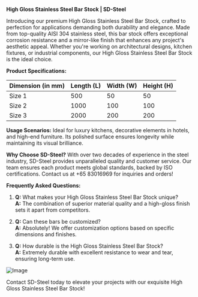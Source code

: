 **High Gloss Stainless Steel Bar Stock | SD-Steel**

Introducing our premium High Gloss Stainless Steel Bar Stock, crafted to perfection for applications demanding both durability and elegance. Made from top-quality AISI 304 stainless steel, this bar stock offers exceptional corrosion resistance and a mirror-like finish that enhances any project's aesthetic appeal. Whether you're working on architectural designs, kitchen fixtures, or industrial components, our High Gloss Stainless Steel Bar Stock is the ideal choice.

**Product Specifications:**

| Dimension (in mm) | Length (L) | Width (W) | Height (H) |
|-------------------|------------|-----------|------------|
| Size 1            | 500        | 50        | 50         |
| Size 2            | 1000       | 100       | 100        |
| Size 3            | 2000       | 200       | 200        |

**Usage Scenarios:**
Ideal for luxury kitchens, decorative elements in hotels, and high-end furniture. Its polished surface ensures longevity while maintaining its visual brilliance.

**Why Choose SD-Steel?**
With over two decades of experience in the steel industry, SD-Steel provides unparalleled quality and customer service. Our team ensures each product meets global standards, backed by ISO certifications. Contact us at +65 83016969 for inquiries and orders!

**Frequently Asked Questions:**
1. **Q:** What makes your High Gloss Stainless Steel Bar Stock unique?  
   **A:** The combination of superior material quality and a high-gloss finish sets it apart from competitors.
   
2. **Q:** Can these bars be customized?  
   **A:** Absolutely! We offer customization options based on specific dimensions and finishes.

3. **Q:** How durable is the High Gloss Stainless Steel Bar Stock?  
   **A:** Extremely durable with excellent resistance to wear and tear, ensuring long-term use.

![Image](https://github.com/user-attachments/assets/2567258e-e124-4816-932d-1809bd27ef0b)

Contact SD-Steel today to elevate your projects with our exquisite High Gloss Stainless Steel Bar Stock!